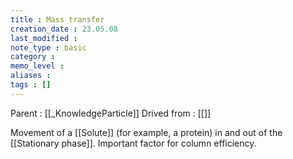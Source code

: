 ```yaml
---
title : Mass transfer
creation_date : 23.05.08
last_modified :
note_type : basic
category :
memo_level :
aliases : 
tags : []
---
```


Parent : [[_KnowledgeParticle]]
Drived from : [[]]

Movement of a [[Solute]] (for example, a protein) in and out of the [[Stationary phase]]. Important factor for column efficiency.